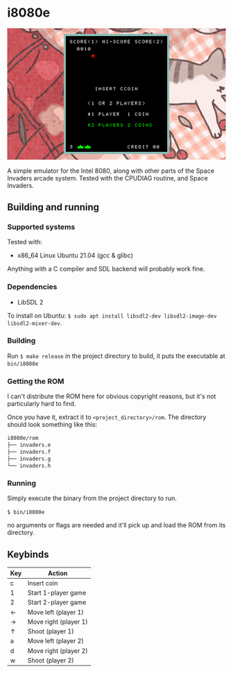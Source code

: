# i8080e

![demo image](demo.gif "A demonstration, running the Space Invaders ROM")

A simple emulator for the Intel 8080, along with other parts of the Space Invaders arcade system. Tested with the CPUDIAG routine, and Space Invaders.

## Building and running

### Supported systems

Tested with:

- x86_64 Linux Ubuntu 21.04 (gcc & glibc)

Anything with a C compiler and SDL backend will probably work fine.

### Dependencies

- LibSDL 2

To install on Ubuntu: `$ sudo apt install libsdl2-dev libsdl2-image-dev libsdl2-mixer-dev`.

### Building

Run `$ make release` in the project directory to build, it puts the executable at `bin/i8080e`

### Getting the ROM

I can't distribute the ROM here for obvious copyright reasons, but it's not particularly hard to find.

Once you have it, extract it to `<project_directory>/rom`. The directory should look something like this:

```
i8080e/rom
├── invaders.e
├── invaders.f
├── invaders.g
└── invaders.h
```

### Running

Simply execute the binary from the project directory to run.

`$ bin/i8080e`

no arguments or flags are needed and it'll pick up and load the ROM from its directory.

## Keybinds

| Key | Action                |
| --- | --------------------- |
| c   | Insert coin           |
| 1   | Start 1-player game   |
| 2   | Start 2-player game   |
| ←   | Move left (player 1)  |
| →   | Move right (player 1) |
| ↑   | Shoot (player 1)      |
| a   | Move left (player 2)  |
| d   | Move right (player 2) |
| w   | Shoot (player 2)      |
